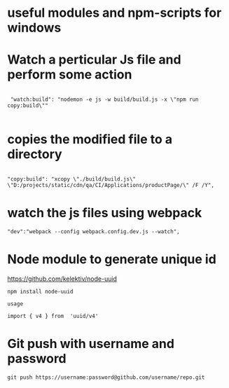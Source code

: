 # useful modules and npm-scripts for windows

# Watch a perticular Js file and perform some action 

```

 "watch:build": "nodemon -e js -w build/build.js -x \"npm run copy:build\""
 
 ```
 
 # copies the modified file to a directory
 
 ```
 
 "copy:build": "xcopy \"./build/build.js\" \"D:/projects/static/cdn/qa/CI/Applications/productPage/\" /F /Y",
 
 ```
 
 # watch the js files using webpack
 
 ```
 "dev":"webpack --config webpack.config.dev.js --watch",
 ```
 
 # Node module to generate unique id 

https://github.com/kelektiv/node-uuid

 ```
 npm install node-uuid
 
 usage
 
 import { v4 } from  'uuid/v4'
 
 ```
# Git push with username and password

```
git push https://username:password@github.com/username/repo.git
```
